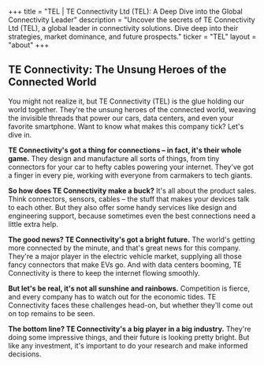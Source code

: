 +++
title = "TEL |  TE Connectivity Ltd (TEL): A Deep Dive into the Global Connectivity Leader"
description = "Uncover the secrets of TE Connectivity Ltd (TEL), a global leader in connectivity solutions. Dive deep into their strategies, market dominance, and future prospects."
ticker = "TEL"
layout = "about"
+++

        


## TE Connectivity: The Unsung Heroes of the Connected World

You might not realize it, but TE Connectivity (TEL) is the glue holding our world together.  They're the unsung heroes of the connected world, weaving the invisible threads that power our cars, data centers, and even your favorite smartphone.  Want to know what makes this company tick? Let's dive in.

**TE Connectivity's got a thing for connections – in fact, it's their whole game.** They design and manufacture all sorts of things, from tiny connectors for your car to hefty cables powering your internet. They've got a finger in every pie, working with everyone from carmakers to tech giants.

**So how does TE Connectivity make a buck?** It's all about the product sales. Think connectors, sensors, cables – the stuff that makes your devices talk to each other.  But they also offer some handy services like design and engineering support, because sometimes even the best connections need a little extra help.

**The good news? TE Connectivity's got a bright future.**  The world's getting more connected by the minute, and that's great news for this company.  They're a major player in the electric vehicle market, supplying all those fancy connectors that make EVs go.  And with data centers booming, TE Connectivity is there to keep the internet flowing smoothly.

**But let's be real, it's not all sunshine and rainbows.**  Competition is fierce, and every company has to watch out for the economic tides.  TE Connectivity faces these challenges head-on, but whether they'll come out on top remains to be seen. 

**The bottom line? TE Connectivity's a big player in a big industry.** They're doing some impressive things, and their future is looking pretty bright. But like any investment, it's important to do your research and make informed decisions. 

        